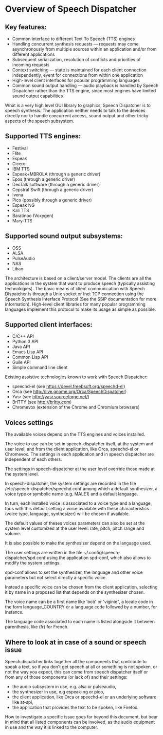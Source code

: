 Overview of Speech Dispatcher
=============================

Key features:
-------------

  * Common interface to different Text To Speech (TTS) engines
  * Handling concurrent synthesis requests — requests may come asynchronously
  from multiple sources within an application and/or from different applications
  * Subsequent serialization, resolution of conflicts and priorities of incoming
  requests
  * Context switching — state is maintained for each client connection
  independently, event for connections from within one application
  * High-level client interfaces for popular programming languages
  * Common sound output handling — audio playback is handled by Speech
  Dispatcher rather than the TTS engine, since most engines have limited sound
  output capabilities

What is a very high level GUI library to graphics, Speech Dispatcher is to
speech synthesis. The application neither needs to talk to the devices directly
nor to handle concurrent access, sound output and other tricky aspects of the
speech subsystem.

Supported TTS engines:
----------------------

  * Festival
  * Flite
  * Espeak
  * Cicero
  * IBM TTS
  * Espeak+MBROLA (through a generic driver)
  * Epos (through a generic driver)
  * DecTalk software (through a generic driver)
  * Cepstral Swift (through a generic driver)
  * Ivona
  * Pico (possibly through a generic driver)
  * Espeak NG
  * Kali TTS
  * Baratinoo (Voxygen)
  * Mary-TTS

Supported sound output subsystems:
----------------------------------

  * OSS
  * ALSA
  * PulseAudio
  * NAS
  * Libao

The architecture is based on a client/server model. The clients are all the
applications in the system that want to produce speech (typically assisting
technologies). The basic means of client communication with Speech Dispatcher
is through a Unix socket or Inet TCP connection using the Speech Synthesis
Interface Protocol (See the SSIP documentation for more information). High-level
client libraries for many popular programming languages implement this protocol
to make its usage as simple as possible.

Supported client interfaces:
----------------------------

  * C/C++ API
  * Python 3 API
  * Java API
  * Emacs Lisp API
  * Common Lisp API
  * Guile API
  * Simple command line client

Existing assistive technologies known to work with Speech Dispatcher:

  * speechd-el (see https://devel.freebsoft.org/speechd-el)
  * Orca (see http://live.gnome.org/Orca/SpeechDispatcher)
  * Yasr (see http://yasr.sourceforge.net/)
  * BrlTTY (see http://brltty.com)
  * Chromevox (extension of the Chrome and Chromium browsers)

Voices settings
---------------
The available voices depend on the TTS engines and voices installed.

The voice to use can be set in speech-dispatcher itself, at the system and user
level, and from the client application, like Orca, speechd-el or Chromevox.
The settings in each application and in speech dispatcher are independent of
each others.

The settings in speech-dispatcher at the user level override those
made at the system level.


In speech-dispatcher, the system settings are recorded in the file
/etc/speech-dispatcher/speechd.conf among which a default synthesizer, a voice
type or symbolic name (e.g. MALE1) and a default language.

In turn, each installed voice is associated to a voice type and a language, thus
with this default setting a voice available with these characteristics (voice
type, language, synthesizer) will be chosen if available.


The default values of theses voices parameters can also be set at the system
level customized at the user level: rate, pitch, pitch range and volume.

It is also possible to make the synthesizer depend on the language used.


The user settings are written in the file ~/.config/speech-dispatcher/spd.conf
using the application spd-conf, which also allows to modify the system settings.

spd-conf allows to set the synthesizer, the language and other voice parameters
but not select directly a specific voice. 


Instead a specific voice can be chosen from the client application, selecting it
by name in a proposed list that depends on the synthesizer chosen.

The voice name can be a first name like 'bob' or 'viginie", a locale code in the
form language_COUNTRY or a language code followed by a number, for instance.

The language code associated to each name is listed alongside it between
parenthesis, like (fr) for French.

Where to look at in case of a sound or speech issue
---------------------------------------------------

Speech dispatcher links together all the components that contribute to speak a
text, so if you don't get speech at all or something is not spoken, or not the
way you expect, this can come from speech dispatcher itself or from any of those
components (or lack of) and their settings:
- the audio subsystem in use, e.g. alsa or pulseaudio,
- the synthesizer in use, e.g espeak-ng or pico,
- the client application, like Orca or speechd-el or an underlying software like
  at-spi,
- the application that provides the text to be spoken, like Firefox.

How to investigate a specific issue goes far beyond this document, but bear in
mind that all listed components can be involved, as the audio equipment in use
and the way it is linked to the computer.
